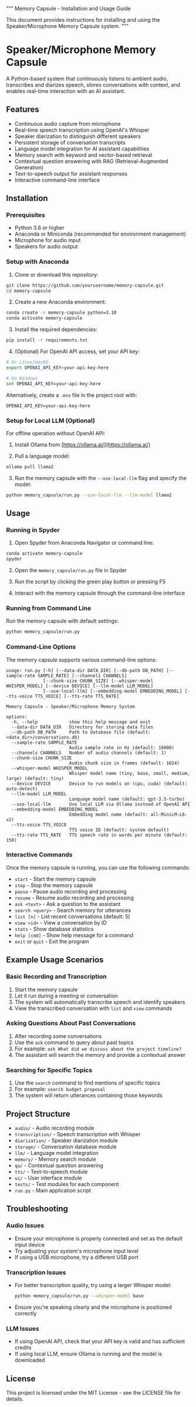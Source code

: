"""
Memory Capsule - Installation and Usage Guide

This document provides instructions for installing and using the Speaker/Microphone Memory Capsule system.
"""

# Speaker/Microphone Memory Capsule

A Python-based system that continuously listens to ambient audio, transcribes and diarizes speech, 
stores conversations with context, and enables real-time interaction with an AI assistant.

## Features

- Continuous audio capture from microphone
- Real-time speech transcription using OpenAI's Whisper
- Speaker diarization to distinguish different speakers
- Persistent storage of conversation transcripts
- Language model integration for AI assistant capabilities
- Memory search with keyword and vector-based retrieval
- Contextual question answering with RAG (Retrieval-Augmented Generation)
- Text-to-speech output for assistant responses
- Interactive command-line interface

## Installation

### Prerequisites

- Python 3.8 or higher
- Anaconda or Miniconda (recommended for environment management)
- Microphone for audio input
- Speakers for audio output

### Setup with Anaconda

1. Clone or download this repository:

```bash
git clone https://github.com/yourusername/memory-capsule.git
cd memory-capsule
```

2. Create a new Anaconda environment:

```bash
conda create -n memory-capsule python=3.10
conda activate memory-capsule
```

3. Install the required dependencies:

```bash
pip install -r requirements.txt
```

4. (Optional) For OpenAI API access, set your API key:

```bash
# On Linux/macOS
export OPENAI_API_KEY=your-api-key-here

# On Windows
set OPENAI_API_KEY=your-api-key-here
```

Alternatively, create a `.env` file in the project root with:

```
OPENAI_API_KEY=your-api-key-here
```

### Setup for Local LLM (Optional)

For offline operation without OpenAI API:

1. Install Ollama from [https://ollama.ai/](https://ollama.ai/)

2. Pull a language model:

```bash
ollama pull llama2
```

3. Run the memory capsule with the `--use-local-llm` flag and specify the model:

```bash
python memory_capsule/run.py --use-local-llm --llm-model llama2
```

## Usage

### Running in Spyder

1. Open Spyder from Anaconda Navigator or command line:

```bash
conda activate memory-capsule
spyder
```

2. Open the `memory_capsule/run.py` file in Spyder

3. Run the script by clicking the green play button or pressing F5

4. Interact with the memory capsule through the command-line interface

### Running from Command Line

Run the memory capsule with default settings:

```bash
python memory_capsule/run.py
```

### Command-Line Options

The memory capsule supports various command-line options:

```
usage: run.py [-h] [--data-dir DATA_DIR] [--db-path DB_PATH] [--sample-rate SAMPLE_RATE] [--channels CHANNELS]
              [--chunk-size CHUNK_SIZE] [--whisper-model WHISPER_MODEL] [--device DEVICE] [--llm-model LLM_MODEL]
              [--use-local-llm] [--embedding-model EMBEDDING_MODEL] [--tts-voice TTS_VOICE] [--tts-rate TTS_RATE]

Memory Capsule - Speaker/Microphone Memory System

options:
  -h, --help            show this help message and exit
  --data-dir DATA_DIR   Directory for storing data files
  --db-path DB_PATH     Path to database file (default: <data_dir>/conversations.db)
  --sample-rate SAMPLE_RATE
                        Audio sample rate in Hz (default: 16000)
  --channels CHANNELS   Number of audio channels (default: 1)
  --chunk-size CHUNK_SIZE
                        Audio chunk size in frames (default: 1024)
  --whisper-model WHISPER_MODEL
                        Whisper model name (tiny, base, small, medium, large) (default: tiny)
  --device DEVICE       Device to run models on (cpu, cuda) (default: auto-detect)
  --llm-model LLM_MODEL
                        Language model name (default: gpt-3.5-turbo)
  --use-local-llm       Use local LLM via Ollama instead of OpenAI API
  --embedding-model EMBEDDING_MODEL
                        Embedding model name (default: all-MiniLM-L6-v2)
  --tts-voice TTS_VOICE
                        TTS voice ID (default: system default)
  --tts-rate TTS_RATE   TTS speech rate in words per minute (default: 150)
```

### Interactive Commands

Once the memory capsule is running, you can use the following commands:

- `start` - Start the memory capsule
- `stop` - Stop the memory capsule
- `pause` - Pause audio recording and processing
- `resume` - Resume audio recording and processing
- `ask <text>` - Ask a question to the assistant
- `search <query>` - Search memory for utterances
- `list [n]` - List recent conversations (default: 5)
- `view <id>` - View a conversation by ID
- `stats` - Show database statistics
- `help [cmd]` - Show help message for a command
- `exit` or `quit` - Exit the program

## Example Usage Scenarios

### Basic Recording and Transcription

1. Start the memory capsule
2. Let it run during a meeting or conversation
3. The system will automatically transcribe speech and identify speakers
4. View the transcribed conversation with `list` and `view` commands

### Asking Questions About Past Conversations

1. After recording some conversations
2. Use the `ask` command to query about past topics
3. For example: `ask What did we discuss about the project timeline?`
4. The assistant will search the memory and provide a contextual answer

### Searching for Specific Topics

1. Use the `search` command to find mentions of specific topics
2. For example: `search budget proposal`
3. The system will return utterances containing those keywords

## Project Structure

- `audio/` - Audio recording module
- `transcription/` - Speech transcription with Whisper
- `diarization/` - Speaker diarization module
- `storage/` - Conversation database module
- `llm/` - Language model integration
- `memory/` - Memory search module
- `qa/` - Contextual question answering
- `tts/` - Text-to-speech module
- `ui/` - User interface module
- `tests/` - Test modules for each component
- `run.py` - Main application script

## Troubleshooting

### Audio Issues

- Ensure your microphone is properly connected and set as the default input device
- Try adjusting your system's microphone input level
- If using a USB microphone, try a different USB port

### Transcription Issues

- For better transcription quality, try using a larger Whisper model:
  ```bash
  python memory_capsule/run.py --whisper-model base
  ```
- Ensure you're speaking clearly and the microphone is positioned correctly

### LLM Issues

- If using OpenAI API, check that your API key is valid and has sufficient credits
- If using local LLM, ensure Ollama is running and the model is downloaded

## License

This project is licensed under the MIT License - see the LICENSE file for details.
